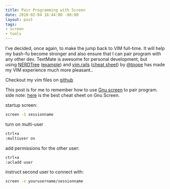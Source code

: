```yaml
---
title: Pair Programming with Screen
date: 2010-02-04 16:44:00 -06:00
layout: post
tags:
- screen
- tools
---
```


I’ve decided, once again, to make the jump back to VIM full-time. It will help my bash-fu become stronger and also ensure that I can pair program with any other dev. TextMate is awesome for personal development, but using [NERDTree](http://http//www.vim.org/scripts/script.php?script_id=1658) ([example](http://www.flickr.com/photos/30496122@N07/2862367534/sizes/o/)) and [vim.rails](http://rails.vim.tpope.net/) ([cheat sheet](http://cheat.errtheblog.com/s/rails_vim/)) by [@tpope](http://twitter.com/tpope) has made my VIM experience much more pleasant..

Checkout my vim files on [github](http://github.com/armmer/vim_files)

This post is for me to remember how to use [Gnu screen](http://www.gnu.org/software/screen/) to pair program. side note: [here](http://cheat.errtheblog.com/s/screen/) is the best cheat sheet on Gnu Screen.

startup screen:

```bash
screen -S sessionname
```

turn on multi-user

```bash
ctrl+a
:multiuser on
```

add permissions for the other user:

```bash
ctrl+a
:acladd user
```

instruct second user to connect with:

```bash
screen -x yourusername/sessionname
```
